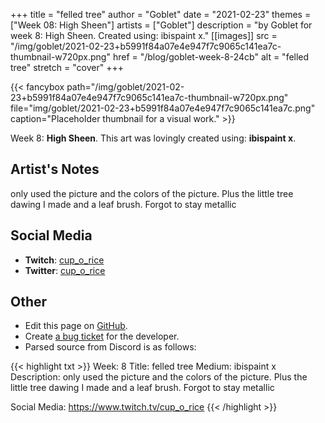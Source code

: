 +++
title =       "felled tree"
author =      "Goblet"
date =        "2021-02-23"
themes =      ["Week 08: High Sheen"]
artists =     ["Goblet"]
description = "by Goblet for week 8: High Sheen. Created using: ibispaint x."
[[images]]
              src = "/img/goblet/2021-02-23+b5991f84a07e4e947f7c9065c141ea7c-thumbnail-w720px.png"
              href = "/blog/goblet-week-8-24cb"
              alt = "felled tree"
              stretch = "cover"
+++


{{< fancybox path="/img/goblet/2021-02-23+b5991f84a07e4e947f7c9065c141ea7c-thumbnail-w720px.png" file="img/goblet/2021-02-23+b5991f84a07e4e947f7c9065c141ea7c.png" caption="Placeholder thumbnail for a visual work." >}}


Week 8: **High Sheen**. This art was lovingly created using: **ibispaint x**.

## Artist's Notes

only used the picture and the colors of the picture. Plus the little tree dawing I made and a leaf brush. Forgot to stay metallic

## Social Media

- **Twitch**: <a href='https://twitch.tv/cup_o_rice' target='_blank'>cup_o_rice</a>
- **Twitter**: <a href='https://twitter.com/cup_o_rice' target='_blank'>cup_o_rice</a>

## Other

- Edit this page on [GitHub](https://github.com/teaminkling/web-refresh/edit/main/content/blog/goblet-week-8-24cb.md).
- Create [a bug ticket](https://github.com/teaminkling/web-refresh/issues/new?assignees=&labels=bug&template=problem-report.md&title=) for the developer.
- Parsed source from Discord is as follows:

{{< highlight txt >}}
Week: 8
Title:  felled tree
Medium: ibispaint x 
Description: only used the picture and the colors of the picture. Plus the little tree dawing I made and a leaf brush. Forgot to stay metallic

Social Media: https://www.twitch.tv/cup_o_rice
{{< /highlight >}}
